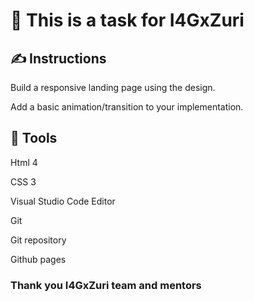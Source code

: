 # 📝 This is a task for I4GxZuri

## ✍ Instructions
Build a responsive landing page using the design.

Add a basic animation/transition to your implementation.

## 🔧 Tools 
Html 4 

CSS 3 

Visual Studio Code Editor 

Git 

Git repository 

Github pages

### Thank you I4GxZuri team and mentors
